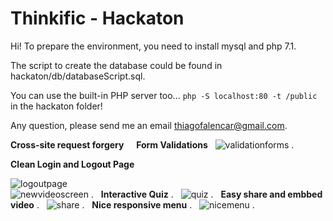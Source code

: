 # Thinkific - Hackaton

Hi! 
To prepare the environment, you need to install mysql and php 7.1.

The script to create the database could be found in hackaton/db/databaseScript.sql.

You can use the built-in PHP server too... `php -S localhost:80 -t /public` in the hackaton folder!
 
Any question, please send me an email thiagofalencar@gmail.com.

**Cross-site request forgery** 
     
**Form Validations** 
   
![validationforms](https://cloud.githubusercontent.com/assets/390882/24848233/365fd42a-1d9c-11e7-8417-895bbd67aa73.png) .  
  
**Clean Login and Logout Page** 
  
![logoutpage](https://cloud.githubusercontent.com/assets/390882/24848231/365fb3b4-1d9c-11e7-943c-cb97b0cd7dbc.png)   
![newvideoscreen](https://cloud.githubusercontent.com/assets/390882/24848234/36627ca2-1d9c-11e7-8a62-6abbf0003457.png) . 
  
**Interactive Quiz** . 
  
![quiz](https://cloud.githubusercontent.com/assets/390882/24848443/2f3c7d0a-1d9d-11e7-9720-a87cffe4bc15.png) . 
  
**Easy share and embbed video** . 
  
![share](https://cloud.githubusercontent.com/assets/390882/24848544/8c318ea6-1d9d-11e7-8d09-d2e12a785427.png) . 
   
**Nice responsive menu** . 
  
![nicemenu](https://cloud.githubusercontent.com/assets/390882/24848583/cbc8a810-1d9d-11e7-94cf-99354ccfc3e7.png) . 
